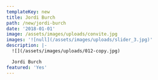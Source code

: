 ```yaml
---
templateKey: new
title: Jordi Burch
path: /new/jordi-burch
date: '2018-01-01'
image: /assets/images/uploads/convite.jpg
images: '![null](/assets/images/uploads/slider_3.jpg)'
description: |-
  ![](/assets/images/uploads/012-copy.jpg)

  Jordi Burch
featured: 'Yes'
---
```


